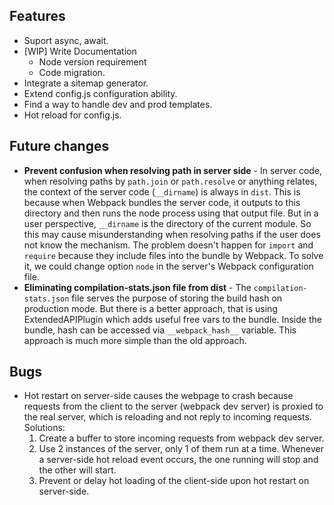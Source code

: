 ## Features
- Suport async, await.
- [WIP] Write Documentation
  - Node version requirement
  - Code migration.
- Integrate a sitemap generator.
- Extend config.js configuration ability.
- Find a way to handle dev and prod templates.
- Hot reload for config.js.

## Future changes
- **Prevent confusion when resolving path in server side** - In server code, when resolving paths by `path.join` or `path.resolve` or anything relates, the context of the server code (`__dirname`) is always in `dist`. This is because when Webpack bundles the server code, it outputs to this directory and then runs the node process using that output file. But in a user perspective, `__dirname` is the directory of the current module. So this may cause misunderstanding when resolving paths if the user does not know the mechanism. The problem doesn't happen for `import` and `require` because they include files into the bundle by Webpack. To solve it, we could change option `node` in the server's Webpack configuration file.
- **Eliminating compilation-stats.json file from dist** - The `compilation-stats.json` file serves the purpose of storing the build hash on production mode. But there is a better approach, that is using ExtendedAPIPlugin which adds useful free vars to the bundle. Inside the bundle, hash can be accessed via `__webpack_hash__` variable. This approach is much more simple than the old approach.

## Bugs
- Hot restart on server-side causes the webpage to crash because requests from the client to the server (webpack dev server) is proxied to the real server, which is reloading and not reply to incoming requests. Solutions:
    1. Create a buffer to store incoming requests from webpack dev server.
    2. Use 2 instances of the server, only 1 of them run at a time. Whenever a server-side hot reload event occurs, the one running will stop and the other will start.
    3. Prevent or delay hot loading of the client-side upon hot restart on server-side.